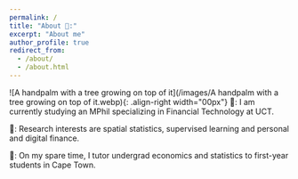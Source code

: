 ```yaml
---
permalink: /
title: "About 📌:"
excerpt: "About me"
author_profile: true
redirect_from: 
  - /about/
  - /about.html
---
```

![A handpalm with a tree growing on top of it](/images/A handpalm with a tree growing on top of it.webp){: .align-right width="00px"}
👔: I am currently studying an MPhil specializing in Financial Technology at UCT.

🎯: Research interests are spatial statistics, supervised learning and personal and digital finance. 

🎨: On my spare time, I tutor undergrad economics and statistics to first-year students in Cape Town. 


